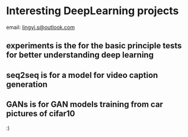 # Interesting DeepLearning projects

email: lingyi.s@outlook.com

## experiments is the for the basic principle tests for better understanding deep learning

## seq2seq is for a model for video caption generation

## GANs is for GAN models training from car pictures of cifar10

:)
